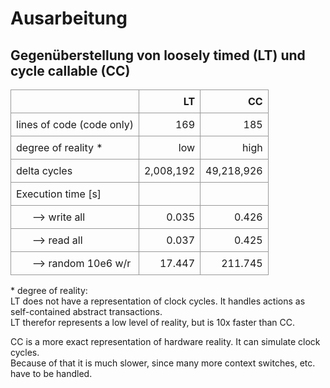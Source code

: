 # Ausarbeitung

## Gegenüberstellung von loosely timed (LT) und cycle callable (CC)

|                           |        LT |         CC |
|---------------------------|----------:|-----------:|
| lines of code (code only) |       169 |        185 |
| degree of reality *       |       low |       high |
| delta cycles              | 2,008,192 | 49,218,926 |
| Execution time [s]        |           |            |
| &nbsp; &nbsp; &nbsp; --> write all             |     0.035 |      0.426 |
| &nbsp; &nbsp; &nbsp; --> read all              |     0.037 |      0.425 |
| &nbsp; &nbsp; &nbsp; --> random 10e6 w/r       |    17.447 |    211.745 |

<style>
table {
  border-collapse: collapse;
}

td, th {
  border: 1px solid #999;
  padding: 0.5rem;
  text-align: left;
}
</style>

\* degree of reality: \
LT does not have a representation of clock cycles. It handles actions
as self-contained abstract transactions. \
LT therefor represents a low level of reality, but is 10x faster than CC.

CC is a more exact representation of hardware reality. It can simulate
clock cycles. \
Because of that it is much slower, since many more context
switches, etc. have to be handled.

